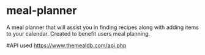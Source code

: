 # meal-planner
A meal planner that will assist you in finding recipes along with adding items to your calendar. Created to benefit users meal planning. 

#API used
https://www.themealdb.com/api.php

